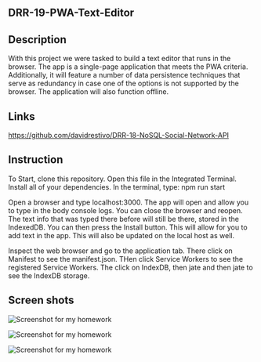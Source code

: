 ## DRR-19-PWA-Text-Editor

## Description
With this project we were tasked to build a text editor that runs in the browser. The app is a single-page application that meets the PWA criteria. Additionally, it will feature a number of data persistence techniques that serve as redundancy in case one of the options is not supported by the browser. The application will also function offline.

## Links

https://github.com/davidrestivo/DRR-18-NoSQL-Social-Network-API



## Instruction

To Start, clone this repository. Open this file in the Integrated Terminal. Install all of your dependencies. In the terminal, type: npm run start

Open a browser and type localhost:3000. The app will open and allow you to type in the body console logs. You can close the browser and reopen. The text info that was typed there before will still be there, stored in the IndexedDB.
You can then press the Install button. This will allow for you to add text in the app. This will also be updated on the local host as well.

Inspect the web browser and go to the application tab. There click on Manifest to see the manifest.json. THen click Service Workers to see the registered Service Workers. The click on IndexDB, then jate and then jate to see the IndexDB storage.

## Screen shots

![Screenshot for my homework](./client/dist/assets/images/DRR%2019-PWA%20indexDB.png)

![Screenshot for my homework](./client/dist/assets/images/DRR%2019-PWA%20Manifest.png)

![Screenshot for my homework](./client/dist/assets/images/DRR%2019-PWA%20Service%20Workers.png)









